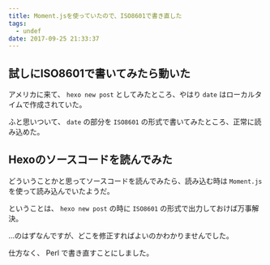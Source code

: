```yaml
---
title: Moment.jsを使っていたので、ISO8601で書き直した
tags:
  - undef
date: 2017-09-25 21:33:37
---
```


## 試しにISO8601で書いてみたら動いた

アメリカに来て、 `hexo new post` としてみたところ、やはり `date` はローカルタイムで作成されていた。

ふと思いついて、 `date` の部分を `ISO8601` の形式で書いてみたところ、正常に読み込めた。

## Hexoのソースコードを読んでみた

どういうことかと思ってソースコードを読んでみたら、読み込む時は `Moment.js` を使って読み込んでいたようだ。

ということは、 `hexo new post` の時に `ISO8601` の形式で出力しておけば万事解決。

…のはずなんですが、どこを修正すればよいのかわかりませんでした。

仕方なく、 Perl で書き直すことにしました。
